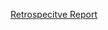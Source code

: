 [Retrospecitve Report](https://github.com/seng350/seng350f19-project-2-1/blob/master/docs/M6/retro.md)
